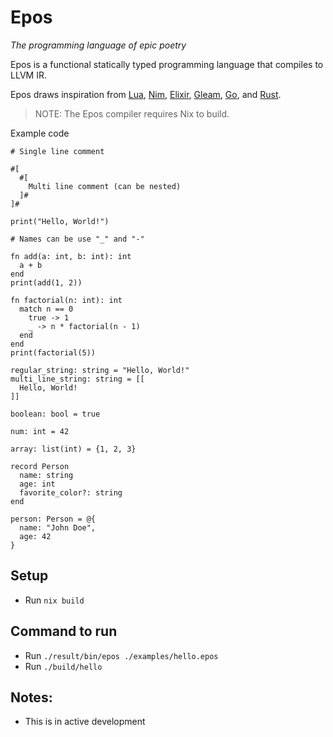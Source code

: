 # Epos
_The programming language of epic poetry_

Epos is a functional statically typed programming language that compiles to LLVM IR.

Epos draws inspiration from [Lua](https://www.lua.org/), [Nim](https://nim-lang.org/), [Elixir](https://elixir-lang.org/), [Gleam](https://gleam.run/), [Go](https://golang.org/), and [Rust](https://www.rust-lang.org/).

> NOTE: The Epos compiler requires Nix to build.

Example code
```epos
# Single line comment

#[
  #[
    Multi line comment (can be nested)
  ]#
]#

print("Hello, World!")

# Names can be use "_" and "-"

fn add(a: int, b: int): int
  a + b
end
print(add(1, 2))

fn factorial(n: int): int
  match n == 0
    true -> 1
    _ -> n * factorial(n - 1)
  end
end
print(factorial(5))

regular_string: string = "Hello, World!"
multi_line_string: string = [[
  Hello, World!
]]

boolean: bool = true

num: int = 42

array: list(int) = {1, 2, 3}

record Person
  name: string
  age: int
  favorite_color?: string
end

person: Person = @{
  name: "John Doe",
  age: 42
}

```

## Setup
- Run `nix build`

## Command to run
- Run `./result/bin/epos ./examples/hello.epos`
- Run `./build/hello`

## Notes:
- This is in active development
